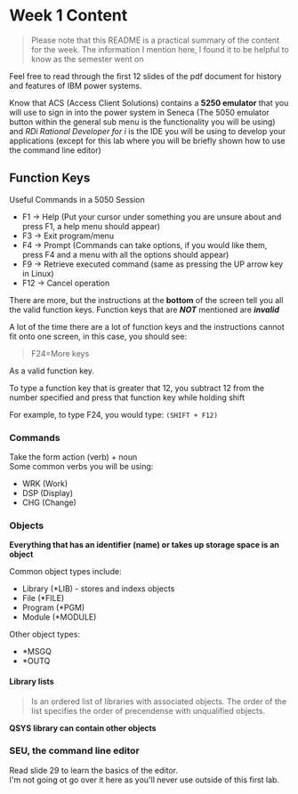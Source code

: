 # Week 1 Content

> Please note that this README is a practical summary of the content for the
> week.
> The information I mention here, I found it to be helpful to know
> as the semester went on

Feel free to read through the first 12 slides of the pdf document for history
and features of IBM power systems.

Know that ACS (Access Client Solutions) contains a **5250 emulator**  that you
will use to sign in into the power system in Seneca (The 5050
emulator button within the general sub menu is the functionality
you will be using) and *RDi Rational Developer for i* is the IDE you
will be using to develop your applications (except for this lab where you
will be briefly shown how to use the command line editor)

## Function Keys

Useful Commands in a 5050 Session

* F1 -> Help (Put your cursor under something you are unsure about and press
  F1, a help menu should appear)  
* F3 -> Exit program/menu  
* F4 -> Prompt (Commands can take options, if you would like them, press
  F4 and a menu with all the options should appear)  
* F9 -> Retrieve executed command (same as pressing the UP arrow key in Linux)  
* F12 -> Cancel operation

There are more, but the instructions at the **bottom** of the screen
tell you all the valid function keys. Function keys that are ***NOT***
mentioned are ***invalid***

A lot of the time there are a lot of function keys and the instructions cannot
fit onto one screen, in this case, you
should see:

> F24=More keys

As a valid function key.

To type a function key that is greater that 12, you subtract 12 from the number
specified and press that function key while holding shift  

For example, to type F24, you would type: ```(SHIFT + F12)```

### Commands

Take the form action (verb) + noun  
Some common verbs you will be using:  

* WRK (Work)
* DSP (Display)
* CHG (Change)

### Objects

**Everything that has an identifier (name) or takes up storage space is an
object**

Common object types include:

* Library (*LIB) - stores and indexs objects
* File (*FILE)
* Program (*PGM)
* Module (*MODULE)

Other object types:

* *MSGQ
* *OUTQ

#### Library lists

> Is an ordered list of libraries with associated objects. The order of the
> list specifies the order of precendense with unqualified objects.

**QSYS library can contain other objects**

### SEU, the command line editor

Read slide 29 to learn the basics of the editor.  
I'm not going ot go over it here as you'll never use
outside of this first lab.
